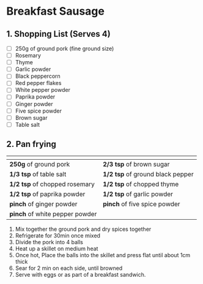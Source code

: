 # Breakfast Sausage

## 1. Shopping List (Serves 4)
- [ ] 250g of ground pork (fine ground size)
- [ ] Rosemary
- [ ] Thyme
- [ ] Garlic powder
- [ ] Black peppercorn
- [ ] Red pepper flakes
- [ ] White pepper powder
- [ ] Paprika powder
- [ ] Ginger powder
- [ ] Five spice powder
- [ ] Brown sugar
- [ ] Table salt

## 2. Pan frying
|<!-- -->|<!-- -->|
|---|---|
| **250g** of ground pork | **2/3 tsp** of brown sugar |
| **1/3 tsp** of table salt | **1/2 tsp** of ground black pepper |
| **1/2 tsp** of chopped rosemary | **1/2 tsp** of chopped thyme |
| **1/2 tsp** of paprika powder | **1/2 tsp** of garlic powder |
| **pinch** of ginger powder | **pinch** of five spice powder | 
| **pinch** of white pepper powder | |

1. Mix together the ground pork and dry spices together
2. Refrigerate for 30min once mixed
3. Divide the pork into 4 balls
4. Heat up a skillet on medium heat
5. Once hot, Place the balls into the skillet and press flat until about 1cm thick
6. Sear for 2 min on each side, until browned
7. Serve with eggs or as part of a breakfast sandwich.
